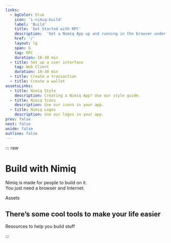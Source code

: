 ```yaml
---
links:
  - bgColor: blue
    icon: 'i-nimiq:build'
    label: 'Build'
    title: 'Get Started with RPC'
    description:  'Get a Nimiq App up and running in the browser under 5 minutes.'
    href: '/'
    layout: lg
    span: 6
    tag: RPC
    duration: 10-30 min
  - title: Set up a user interface
    tag: Web Client
    duration: 10-30 min
  - title: Create a transaction
  - title: Create a wallet
assetsLinks:
  - title: Nimiq Style
    description: Creating a Nimiq App? Use our style guide.
  - title: Nimiq Icons
    description: Use our icons in your app.
  - title: Nimiq Logos
    description: Use our logos in your app.
prev: false
next: false
aside: false
outline: false
---
```


::: raw
# Build with Nimiq 

Nimiq is made for people to build on it.<br/>You just need a browser and Internet.

<Tags mt-24 :tags="new Set($frontmatter.links.map(l => l.tag).concat($frontmatter.assetsLinks.map(l => l.tag)).filter(Boolean))" />
<GridLinks mt-64 :items="$frontmatter.links" />

<div label mb-8 mt-136 text-darkblue-50>Assets</div>

## There’s some cool tools to make your life easier

Resources to help you build stuff

<GridLinks mt-64 :items="$frontmatter.assetsLinks" />
:::
